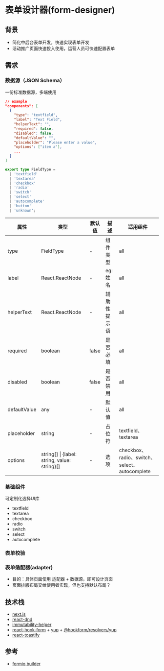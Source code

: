 # 表单设计器(form-designer)

## 背景

- 简化中后台表单开发，快速实现表单开发
- 活动推广页面快速投入使用，运营人员可快速配置表单

## 需求

### 数据源（JSON Schema）

一份标准数据源，多端使用

```json
// example
"components": [
  {
    "type": "textfield",
    "label": "Text Field",
    "helperText": "",
    "required": false,
    "disabled": false,
    "defaultValue": "",
    "placeholder": "Please enter a value",
    "options": ["item a"],
    ...
  }
]
```

```ts
export type FieldType =
  | 'textfield'
  | 'textarea'
  | 'checkbox'
  | 'radio'
  | 'switch'
  | 'select'
  | 'autocomplete'
  | 'button'
  | 'unknown';
```

| 属性         | 类型                                         | 默认值 | 描述         | 适用组件                                      |
| ------------ | -------------------------------------------- | ------ | ------------ | --------------------------------------------- |
| type         | FieldType                                    | -      | 组件类型     | all                                           |
| label        | React.ReactNode                              | -      | eg: 姓名     | all                                           |
| helperText   | React.ReactNode                              | -      | 辅助性提示语 | all                                           |
| required     | boolean                                      | false  | 是否必填     | all                                           |
| disabled     | boolean                                      | false  | 是否禁用     | all                                           |
| defaultValue | any                                          | -      | 默认值       | all                                           |
| placeholder  | string                                       | -      | 占位符       | textfield、textarea                           |
| options      | string[] \| {label: string, value: string}[] | -      | 选项         | checkbox、radio、switch、select、autocomplete |

### 基础组件

可定制化选择UI库

- textfield
- textarea
- checkbox
- radio
- switch
- select
- autocomplete

### 表单校验

### 表单适配器(adapter)

- 目的：具体页面使用 适配器 + 数据源，即可设计页面
- 页面排版布局交给使用者实现，但也支持默认布局？

## 技术栈

- [next.js](https://nextjs.org/)
- [react-dnd](https://react-dnd.github.io/react-dnd/docs/overview)
- [immutability-helper](https://www.npmjs.com/package/immutability-helper)
- [react-hook-form](https://www.npmjs.com/package/react-hook-form) + [yup](https://www.npmjs.com/package/yup) + [@hookform/resolvers/yup](https://www.npmjs.com/package/@hookform/resolvers#yup)
- [react-toastify](https://www.npmjs.com/package/react-toastify)

## 参考

- [formio builder](https://formio.github.io/formio.js/app/builder.html)
